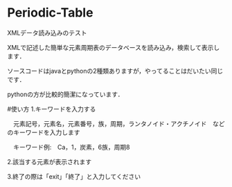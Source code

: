 # Periodic-Table
XMLデータ読み込みのテスト

XMLで記述した簡単な元素周期表のデータベースを読み込み，検索して表示します．<p>
ソースコードはjavaとpythonの2種類ありますが，やってることはだいたい同じです．<p>
pythonの方が比較的簡潔になっています．

#使い方
1.キーワードを入力する<p>
　元素記号，元素名，元素番号，族，周期，ランタノイド・アクチノイド　などのキーワードを入力します <p>
　キーワード例:　Ca，1，炭素，6族，周期8
 
2.該当する元素が表示されます

3.終了の際は「exit」「終了」と入力してください

